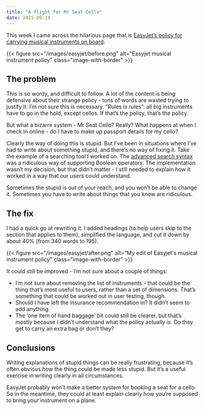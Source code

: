 ```yaml
---
title: "A flight for Mr Seat Cello"
date: 2015-09-19
---
```


This week I came across the hilarious page that is [EasyJet’s policy for carrying musical instruments on board](https://www.easyjet.com/en/terms-and-conditions/music-instruments):

{{< figure src="/images/easyjet/before.png" alt="Easyjet musical instrument policy" class="image-with-border" >}}

## The problem

This is so wordy, and difficult to follow. A lot of the content is being defensive about their strange policy - tons of words are wasted trying to justify it. I’m not sure this is necessary. “Rules is rules”: all big instruments have to go in the hold, except cellos. If that’s the policy, that’s the policy. 

But what a bizarre system - Mr Seat Cello? Really? What happens at when I check in online - do I have to make up passport details for my cello?

Clearly the way of doing this is stupid. But I’ve been in situations where I’ve had to write about something stupid, and there’s no way of fixing it. Take the example of a searching tool I worked on. The [advanced search syntax](http://documentation.red-gate.com/ss2/how-to-search#Howtosearch-AdvancedsearchsyntaxAdvancedsearchsyntax) was a ridiculous way of supporting Boolean operators. The implementation wasn’t my decision, but that didn’t matter - I still needed to explain how it worked in a way that our users could understand.

Sometimes the stupid is out of your reach, and you won’t be able to change it. Sometimes you have to write about things that you know are ridiculous.

## The fix

I had a quick go at rewriting it. I added headings (to help users skip to the section that applies to them), simplified the language, and cut it down by about 40% (from 340 words to 195).

{{< figure src="/images/easyjet/after.png" alt="My edit of Easyjet's musical instrument policy" class="image-with-border" >}}

It could still be improved - I’m not sure about a couple of things:

- I’m not sure about removing the list of instruments - that could be the thing that’s most useful to users, rather than a set of dimensions. That’s something that could be worked out in user testing, though.
- Should I have left the insurance recommendation in? It didn’t seem to add anything.
- The ‘one item of hand baggage’ bit could still be clearer, but that’s mostly because I didn’t understand what the policy actually is. Do they get to carry an extra bag or don’t they?

## Conclusions

Writing explanations of stupid things can be really frustrating, because it’s often obvious how the thing could be made less stupid. But it’s a useful exercise in writing clearly in all circumstances.

EasyJet probably won’t make a better system for booking a seat for a cello. So in the meantime, they could at least explain clearly how you’re supposed to bring your instrument on a plane.

<!-- https://uiwriting.tumblr.com/post/129429996954/a-flight-for-mr-seat-cello -->
